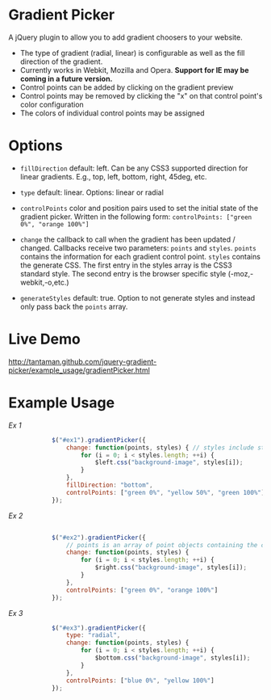 Gradient Picker
====

A jQuery plugin to allow you to add gradient choosers to your website.

* The type of gradient (radial, linear) is configurable as well as the fill direction of the gradient.
* Currently works in Webkit, Mozilla and Opera.  **Support for IE may be coming in a future version.**
* Control points can be added by clicking on the gradient preview
* Control points may be removed by clicking the "x" on that control point's color configuration
* The colors of individual control points may be assigned


Options
====

* ```fillDirection``` default: left.  Can be any CSS3 supported direction for linear gradients.  E.g., top, left, bottom, right, 45deg, etc.  

* ```type``` default: linear.  Options: linear or radial

* ```controlPoints``` color and position pairs used to set the initial state of the gradient picker.  Written in the following form: ```controlPoints: ["green 0%", "orange 100%"]```

* ```change``` the callback to call when the gradient has been updated / changed.  Callbacks receive two parameters: ```points``` and ```styles```.  ```points``` contains the information for each gradient control point.  ```styles``` contains the generate CSS.  The first entry in the styles array is the CSS3 standard style.  The second entry is the browser specific style (-moz,-webkit,-o,etc.)

* ```generateStyles``` default: true.  Option to not generate styles and instead only pass back the ```points``` array.


Live Demo
====
http://tantaman.github.com/jquery-gradient-picker/example_usage/gradientPicker.html

Example Usage
====

*Ex 1*
```javascript
			$("#ex1").gradientPicker({
				change: function(points, styles) { // styles include standard style and browser-prefixed style
					for (i = 0; i < styles.length; ++i) {
						$left.css("background-image", styles[i]);
					}
				},
				fillDirection: "bottom",
				controlPoints: ["green 0%", "yellow 50%", "green 100%"]
			});
```

*Ex 2*
```javascript

			$("#ex2").gradientPicker({
				// points is an array of point objects containing the color and position of a graident control point.
				change: function(points, styles) { 
					for (i = 0; i < styles.length; ++i) {
						$right.css("background-image", styles[i]);
					}
				},
				controlPoints: ["green 0%", "orange 100%"]
			});
```

*Ex 3*
```javascript
			$("#ex3").gradientPicker({
				type: "radial",
				change: function(points, styles) {
					for (i = 0; i < styles.length; ++i) {
						$bottom.css("background-image", styles[i]);
					}
				},
				controlPoints: ["blue 0%", "yellow 100%"]
			});
```